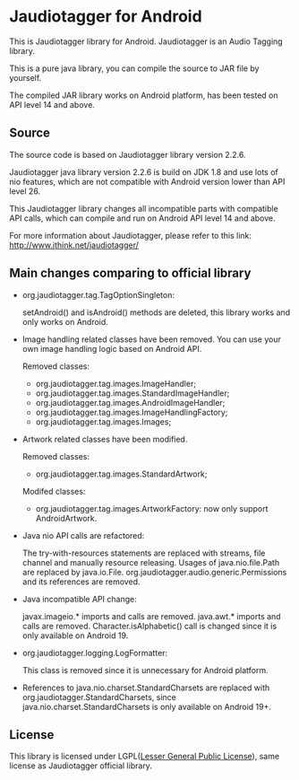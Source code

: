 Jaudiotagger for Android
======================
This is Jaudiotagger library for Android. Jaudiotagger is an Audio Tagging library.

This is a pure java library, you can compile the source to JAR file by yourself.

The compiled JAR library works on Android platform, has been tested on API level 14 and above.

<h2>Source</h2>

The source code is based on Jaudiotagger library version 2.2.6.

Jaudiotagger java library version 2.2.6 is build on JDK 1.8 and use lots of nio features, which are not compatible with Android version lower than API level 26.

This Jaudiotagger library changes all incompatible parts with compatible API calls, which can compile and run on Android API level 14 and above.

For more information about Jaudiotagger, please refer to this link: http://www.jthink.net/jaudiotagger/

<h2>Main changes comparing to official library</h2>

- org.jaudiotagger.tag.TagOptionSingleton:

   setAndroid() and isAndroid() methods are deleted, this library works and only works on Android.
   
- Image handling related classes have been removed. You can use your own image handling logic based on Android API.

   Removed classes: 
   
   - org.jaudiotagger.tag.images.ImageHandler;
   - org.jaudiotagger.tag.images.StandardImageHandler;
   - org.jaudiotagger.tag.images.AndroidImageHandler;
   - org.jaudiotagger.tag.images.ImageHandlingFactory;
   - org.jaudiotagger.tag.images.Images;

- Artwork related classes have been modified.

   Removed classes:
   
   - org.jaudiotagger.tag.images.StandardArtwork;
   
   Modifed classes:
   
   - org.jaudiotagger.tag.images.ArtworkFactory: now only support AndroidArtwork.
   
- Java nio API calls are refactored:

   The try-with-resources statements are replaced with streams, file channel and manually resource releasing.
   Usages of java.nio.file.Path are replaced by java.io.File.
   org.jaudiotagger.audio.generic.Permissions and its references are removed.

- Java incompatible API change:

   javax.imageio.* imports and calls are removed.
   java.awt.* imports and calls are removed.
   Character.isAlphabetic() call is changed since it is only available on Android 19.

- org.jaudiotagger.logging.LogFormatter:

   This class is removed since it is unnecessary for Android platform.

- References to java.nio.charset.StandardCharsets are replaced with org.jaudiotagger.StandardCharsets, since java.nio.charset.StandardCharsets is only available on Android 19+.
   
<h2>License</h2>

This library is licensed under LGPL([Lesser General Public License](http://www.gnu.org/copyleft/lesser.html)), same license as Jaudiotagger official library.
